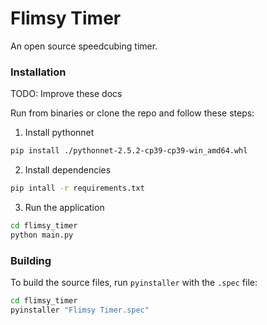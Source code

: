 # Flimsy Timer

An open source speedcubing timer.

### Installation

TODO: Improve these docs

Run from binaries or clone the repo and follow these steps:

1. Install pythonnet

```bash
pip install ./pythonnet-2.5.2-cp39-cp39-win_amd64.whl
```

2. Install dependencies

```bash
pip intall -r requirements.txt
```

3. Run the application

```bash
cd flimsy_timer
python main.py
```

### Building

To build the source files, run `pyinstaller` with the `.spec` file:

```bash
cd flimsy_timer
pyinstaller "Flimsy Timer.spec"
```
